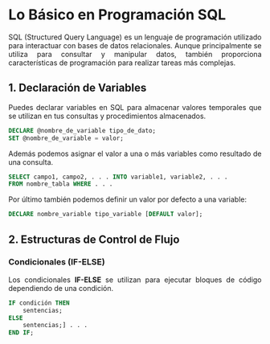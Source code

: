  <div align="justify">

# Lo Básico en Programación SQL

SQL (Structured Query Language) es un lenguaje de programación utilizado para interactuar con bases de datos relacionales. Aunque principalmente se utiliza para consultar y manipular datos, también proporciona características de programación para realizar tareas más complejas.

## 1. Declaración de Variables

Puedes declarar variables en SQL para almacenar valores temporales que se utilizan en tus consultas y procedimientos almacenados.

```sql
DECLARE @nombre_de_variable tipo_de_dato;
SET @nombre_de_variable = valor;
```

Además podemos asignar el valor a una o más variables como resultado de una consulta.

```sql
SELECT campo1, campo2, . . . INTO variable1, variable2, . . . 
FROM nombre_tabla WHERE . . .
```

Por último también podemos definir un valor por defecto a una variable:

```sql
DECLARE nombre_variable tipo_variable [DEFAULT valor];
```

## 2. Estructuras de Control de Flujo

### Condicionales (IF-ELSE)

Los condicionales __IF-ELSE__ se utilizan para ejecutar bloques de código dependiendo de una condición.

```sql
IF condición THEN
    sentencias;
ELSE
    sentencias;] . . .
END IF;
```

Un ejemplo más complejo:

```sql
IF condicion THEN
    sentencias;
[ELSEIF condicion2 THEN
    sentencias;] . . .
[ELSE 
    sentencias;]
END IF
```

### Case

```sql
CASE variable
    WHEN valor1 THEN
        sentencias;
    [WHEN valor2 THEN
        sentencias;] . . .
    [ELSE 
        sentencias;]
END CASE
 
CASE
    WHEN condicion THEN
        sentencias;
    [WHEN condicion2 THEN
        sentencias;] . . .
    [ELSE 
        sentencias;]
END CASE
```

### LOOP

Los bucles LOOP no incoporan condición de salida, sino que debe ser implementada utilizando la instrucción LEAVE

```sql
[etiqueta_inicio:] LOOP
    sentencias;
END LOOP [etiqueta_fin]
```

### LEAVE

Se utiliza para romper la ejecución de cualquier instrucción de control de flujo que se haya etiquetado, normalmente bucles __LOOP__.

```sql
LEAVE etiqueta;
```

### ITERATE

Sólo puede aparecer en instrucciones de bucle __({LOOP, REPEAT y WHILE)__. 
Indica que el bucle debe volver a ejecutarse

```sql
ITERATE etiqueta;
Sentencia REPEAT
[etiqueta_inicio:] REPEAT
    sentencias;
UNTIL condicion
END REPEAT [etiqueta_fin]
Sentencia WHILE
[etiqueta_inicio:] WHILE condicion DO
    sentencias;
END WHILE [etiqueta_fin]
```

## 3. Manejo de Errres

SQL proporciona opciones para manejar errores que pueden ocurrir durante la ejecución de consultas y procedimientos almacenados.

### Captura de Errores

Puedes utilizar bloques __TRY-CATCH__ para capturar y manejar errores.

```sql
BEGIN TRY
    -- Código que puede generar errores
END TRY
BEGIN CATCH
    -- Manejo de errores
END CATCH;
```

### Lanzamiento de Errores

Puedes lanzar errores manualmente utilizando la instrucción __THROW__.

```sql
IF condición THEN
    THROW 50000, 'Mensaje de error personalizado', 1;
END IF;

```

 </div>